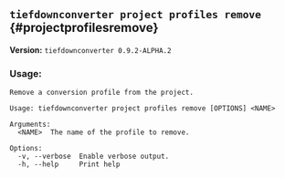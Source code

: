 ## `tiefdownconverter project profiles remove` {#projectprofilesremove}

**Version:** `tiefdownconverter 0.9.2-ALPHA.2`

### Usage:
```
Remove a conversion profile from the project.

Usage: tiefdownconverter project profiles remove [OPTIONS] <NAME>

Arguments:
  <NAME>  The name of the profile to remove.

Options:
  -v, --verbose  Enable verbose output.
  -h, --help     Print help
```

